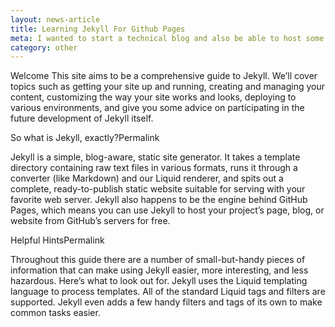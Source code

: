 ```yaml
---
layout: news-article
title: Learning Jekyll For Github Pages 
meta: I wanted to start a technical blog and also be able to host some of my awesome creations for display for free
category: other 
---
```

Welcome
This site aims to be a comprehensive guide to Jekyll. We’ll cover topics such as getting your site up and running, creating and managing your content, customizing the way your site works and looks, deploying to various environments, and give you some advice on participating in the future development of Jekyll itself.

So what is Jekyll, exactly?Permalink

Jekyll is a simple, blog-aware, static site generator. It takes a template directory containing raw text files in various formats, runs it through a converter (like Markdown) and our Liquid renderer, and spits out a complete, ready-to-publish static website suitable for serving with your favorite web server. Jekyll also happens to be the engine behind GitHub Pages, which means you can use Jekyll to host your project’s page, blog, or website from GitHub’s servers for free.

Helpful HintsPermalink

Throughout this guide there are a number of small-but-handy pieces of information that can make using Jekyll easier, more interesting, and less hazardous. Here’s what to look out for.
Jekyll uses the Liquid templating language to process templates. All of the standard Liquid tags and filters are supported. Jekyll even adds a few handy filters and tags of its own to make common tasks easier.